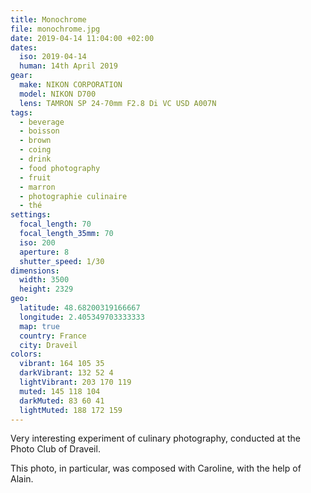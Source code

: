 ```yaml
---
title: Monochrome
file: monochrome.jpg
date: 2019-04-14 11:04:00 +02:00
dates:
  iso: 2019-04-14
  human: 14th April 2019
gear:
  make: NIKON CORPORATION
  model: NIKON D700
  lens: TAMRON SP 24-70mm F2.8 Di VC USD A007N
tags:
  - beverage
  - boisson
  - brown
  - coing
  - drink
  - food photography
  - fruit
  - marron
  - photographie culinaire
  - thé
settings:
  focal_length: 70
  focal_length_35mm: 70
  iso: 200
  aperture: 8
  shutter_speed: 1/30
dimensions:
  width: 3500
  height: 2329
geo:
  latitude: 48.68200319166667
  longitude: 2.405349703333333
  map: true
  country: France
  city: Draveil
colors:
  vibrant: 164 105 35
  darkVibrant: 132 52 4
  lightVibrant: 203 170 119
  muted: 145 118 104
  darkMuted: 83 60 41
  lightMuted: 188 172 159
---
```


Very interesting experiment of culinary photography, conducted at the Photo Club of Draveil.

This photo, in particular, was composed with Caroline, with the help of Alain.
